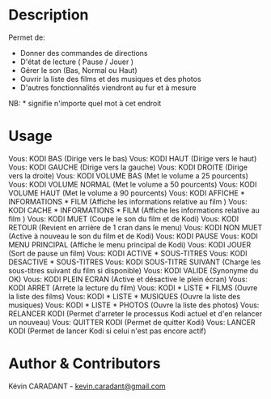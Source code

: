 # Description
Permet de:
   - Donner des commandes de directions
   - D'état de lecture ( Pause / Jouer )
   - Gérer le son (Bas, Normal ou Haut)
   - Ouvrir la liste des films et des musiques et des photos
   - D'autres fonctionnalités viendront au fur et à mesure  

NB: * signifie n'importe quel mot à cet endroit

# Usage
Vous: KODI BAS (Dirige vers le bas)
Vous: KODI HAUT (Dirige vers le haut)
Vous: KODI GAUCHE (Dirige vers la gauche)
Vous: KODI DROITE (Dirige vers la droite)
Vous: KODI VOLUME BAS (Met le volume a 25 pourcents)
Vous: KODI VOLUME NORMAL (Met le volume a 50 pourcents)
Vous: KODI VOLUME HAUT (Met le volume a 90 pourcents)
Vous: KODI AFFICHE * INFORMATIONS * FILM (Affiche les informations relative au film )
Vous: KODI CACHE * INFORMATIONS * FILM (Affiche les informations relative au film )
Vous: KODI MUET (Coupe le son du film et de Kodi)
Vous: KODI RETOUR (Revient en arrière de 1 cran dans le menu)
Vous: KODI NON MUET (Active à nouveau le son du film et de Kodi)
Vous: KODI PAUSE
Vous: KODI MENU PRINCIPAL (Affiche le menu principal de Kodi)
Vous: KODI JOUER (Sort de pause un film)
Vous: KODI ACTIVE * SOUS-TITRES
Vous: KODI DESACTIVE * SOUS-TITRES
Vous: KODI SOUS-TITRE SUIVANT (Charge les sous-titres suivant du film si disponible)
Vous: KODI VALIDE (Synonyme du OK)
Vous: KODI PLEIN ECRAN (Active et désactive le plein écran)
Vous: KODI ARRET (Arrete la lecture du film)
Vous: KODI * LISTE * FILMS (Ouvre la liste des films)
Vous: KODI * LISTE * MUSIQUES (Ouvre la liste des musiques)
Vous: KODI * LISTE * PHOTOS (Ouvre la liste des photos)
Vous: RELANCER KODI (Permet d'arreter le processus Kodi actuel et d'en relancer un nouveau)
Vous: QUITTER KODI (Permet de quitter Kodi)
Vous: LANCER KODI (Permet de lancer Kodi si celui n'est pas encore actif)

# Author & Contributors
Kévin CARADANT - kevin.caradant@gmail.com
